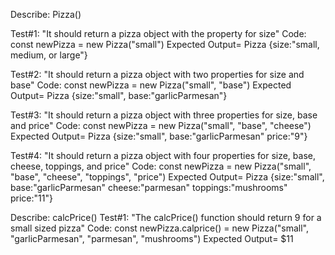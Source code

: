 Describe: Pizza()

Test#1: "It should return a pizza object with the property for size" 
Code: const newPizza = new Pizza("small")
Expected Output= Pizza {size:"small, medium, or large"}

Test#2: "It should return a pizza object with two properties for size and base"
Code: const newPizza = new Pizza("small", "base")
Expected Output= Pizza {size:"small", base:"garlicParmesan"}

Test#3: "It should return a pizza object with three properties for size, base and price"
Code: const newPizza = new Pizza("small", "base", "cheese")
Expected Output= Pizza {size:"small", base:"garlicParmesan" price:"9"}

Test#4: "It should return a pizza object with four properties for size, base, cheese, toppings, and price"
Code: const newPizza = new Pizza("small", "base", "cheese", "toppings", "price")
Expected Output= Pizza {size:"small", base:"garlicParmesan" cheese:"parmesan" toppings:"mushrooms" price:"11"}

Describe: calcPrice()
Test#1: "The calcPrice() function should return 9 for a small sized pizza"
Code: const newPizza.calprice() = new Pizza("small", "garlicParmesan", "parmesan", "mushrooms")
Expected Output= $11